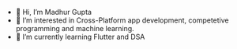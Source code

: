 - 👋 Hi, I’m Madhur Gupta
- 👀 I’m interested in Cross-Platform app development, competetive programming and machine learning.
- 🌱 I’m currently learning Flutter and DSA

<!---
madhurgupta004/madhurgupta004 is a ✨ special ✨ repository because its `README.md` (this file) appears on your GitHub profile.
You can click the Preview link to take a look at your changes.
--->
